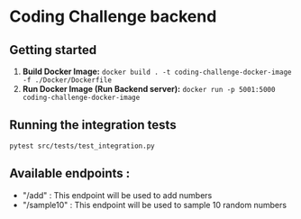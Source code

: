 # Coding Challenge backend

## Getting started
1. **Build Docker Image:** `docker build . -t coding-challenge-docker-image -f ./Docker/Dockerfile`
2. **Run Docker Image (Run Backend server):** `docker run -p 5001:5000 coding-challenge-docker-image`

## Running the integration tests

`pytest src/tests/test_integration.py`

## Available endpoints :

- "/add" : This endpoint will be used to add numbers 
- "/sample10" : This endpoint will be used to sample 10 random numbers
